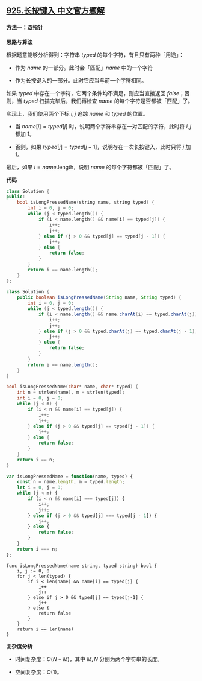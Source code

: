 ## [925.长按键入 中文官方题解](https://leetcode.cn/problems/long-pressed-name/solutions/100000/chang-an-jian-ru-by-leetcode-solution)

#### 方法一：双指针

**思路与算法**

根据题意能够分析得到：字符串 $\textit{typed}$ 的每个字符，有且只有两种「用途」：

- 作为 $\textit{name}$ 的一部分。此时会「匹配」$\textit{name}$ 中的一个字符

- 作为长按键入的一部分。此时它应当与前一个字符相同。

如果 $\textit{typed}$ 中存在一个字符，它两个条件均不满足，则应当直接返回 $\textit{false}$；否则，当 $\textit{typed}$ 扫描完毕后，我们再检查 $\textit{name}$ 的每个字符是否都被「匹配」了。

实现上，我们使用两个下标 $i,j$ 追踪 $\textit{name}$ 和 $\textit{typed}$ 的位置。

- 当 $\textit{name}[i]=\textit{typed}[j]$ 时，说明两个字符串存在一对匹配的字符，此时将 $i,j$ 都加 $1$。

- 否则，如果 $\textit{typed}[j]=\textit{typed}[j-1]$，说明存在一次长按键入，此时只将 $j$ 加 $1$。

最后，如果 $i=\textit{name}.\text{length}$，说明  $\textit{name}$ 的每个字符都被「匹配」了。

**代码**

```C++ [sol1-C++]
class Solution {
public:
    bool isLongPressedName(string name, string typed) {
        int i = 0, j = 0;
        while (j < typed.length()) {
            if (i < name.length() && name[i] == typed[j]) {
                i++;
                j++;
            } else if (j > 0 && typed[j] == typed[j - 1]) {
                j++;
            } else {
                return false;
            }
        }
        return i == name.length();
    }
};
```

```Java [sol1-Java]
class Solution {
    public boolean isLongPressedName(String name, String typed) {
        int i = 0, j = 0;
        while (j < typed.length()) {
            if (i < name.length() && name.charAt(i) == typed.charAt(j)) {
                i++;
                j++;
            } else if (j > 0 && typed.charAt(j) == typed.charAt(j - 1)) {
                j++;
            } else {
                return false;
            }
        }
        return i == name.length();
    }
}
```

```C [sol1-C]
bool isLongPressedName(char* name, char* typed) {
    int n = strlen(name), m = strlen(typed);
    int i = 0, j = 0;
    while (j < m) {
        if (i < n && name[i] == typed[j]) {
            i++;
            j++;
        } else if (j > 0 && typed[j] == typed[j - 1]) {
            j++;
        } else {
            return false;
        }
    }
    return i == n;
}
```

```JavaScript [sol1-JavaScript]
var isLongPressedName = function(name, typed) {
    const n = name.length, m = typed.length;
    let i = 0, j = 0;
    while (j < m) {
        if (i < n && name[i] === typed[j]) {
            i++;
            j++;
        } else if (j > 0 && typed[j] === typed[j - 1]) {
            j++;
        } else {
            return false;
        }
    }
    return i === n;
};
```

```Golang [sol1-Golang]
func isLongPressedName(name string, typed string) bool {
    i, j := 0, 0
    for j < len(typed) {
        if i < len(name) && name[i] == typed[j] {
            i++
            j++
        } else if j > 0 && typed[j] == typed[j-1] {
            j++
        } else {
            return false
        }
    }
    return i == len(name)
}
```

**复杂度分析**

- 时间复杂度：$O(N+M)$，其中 $M,N$ 分别为两个字符串的长度。

- 空间复杂度：$O(1)$。